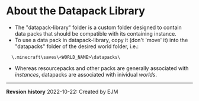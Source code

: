 # About the Datapack Library 

- The "datapack-library" folder is a custom folder designed to contain data packs that should be compatible with its containing instance. 
- To use a data pack in datapack-library, copy it (don't 'move' it) into the "datapacks" folder of the desired world folder, i.e.: 

```
  \.minecraft\saves\<WORLD_NAME>\datapacks\
```
- Whereas resourcepacks and other packs are generally associated with *instances*, datapacks are associated with inividual *worlds*.

---
**Revsion history**
2022-10-22: Created by EJM